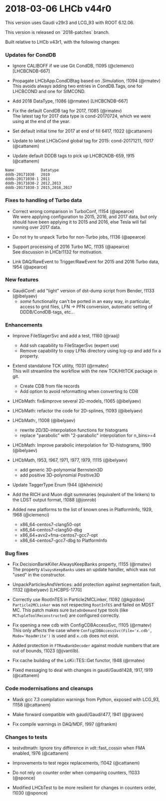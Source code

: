 

2018-03-06 LHCb v44r0
===

This version uses Gaudi v29r3 and LCG_93 with ROOT 6.12.06.
<p>
This version is released on `2018-patches` branch.

Built relative to LHCb v43r1, with the following changes:

### Updates for CondDB
- Ignore CALIBOFF if we use Git CondDB, !1095 (@clemenci) [LHCBCNDB-667]  

- Propagate LHCbApp.CondDBtag based on .Simulation, !1094 (@rmatev)   
  This avoids always adding two entries in CondDB.Tags, one for LHCBCOND and one for SIMCOND.  

- Add 2018 DataType, !1086 (@rmatev) [LHCBCNDB-667]  
    
- Fix the default CondDB tag for 2017, !1085 (@rmatev)   
  The latest tag for 2017 data type is cond-20170724, which we were using at the end of the year.

- Set default initial time for 2017 at end of fill 6417, !1022 (@cattanem)   

- Update to latest LHCbCond global tag for 2015: cond-20171211, !1017 (@cattanem)   

- Update default DDDB tags to pick up LHCBCNDB-659, !915 (@cattanem) 
```
Name            Datatype
dddb-20171030   2010
dddb-20171030-1 2011
dddb-20171030-2 2012,2013
dddb-20171030-3 2015,2016,2017
```


### Fixes to handling of Turbo data
- Correct wrong comparison in TurboConf, !1154 (@apearce)   
  We were applying configuration to 2015, 2016, and 2017 data, but only should have been applying it to 2015 and 2016, else Tesla will fail running over 2017 data.  

- Do not try to unpack Turbo for non-Turbo jobs, !1136 (@apearce)

- Support processing of 2016 Turbo MC, !1135 (@apearce)   
  See discussion in LHCb!1132 for motivation.  

- Link DAQ/RawEvent to Trigger/RawEvent for 2015 and 2016 Turbo data, !954 (@apearce)


 
### New features
- GaudiConf: add "light" version of dst-dump script from Bender, !1133 (@ibelyaev)
   - *some* functionality can't be ported in an easy way, in particular, access to  grid  files, LFN -> PFN conversion, automatic setting of DDDB/CondDB-tags,  etc...


### Enhancements
- Improve FileStagerSvc and add a test, !1160 (@raaij)   
  - Add ssh capability to FileStagerSvc (expert use)  
  - Remove capability to copy LFNs directory using lcg-cp and add fix a property.  

- Extend standalone TCK utility, !1031 (@rmatev)   
  This will streamline the workflow with the new TCK/HltTCK package in git.  
  - Create CDB from file records  
  - Add option to avoid reformatting when converting to CDB  

- LHCbMath: fix&improve several 2D-models, !1065 (@ibelyaev)   

- LHCbMath: refactor the code for 2D-splines, !1093 (@ibelyaev)   

- LHCbMath:, !1008 (@ibelyaev)   
  - rewrite 2D/3D-interpolation functions for histograms  
  - replace "parabolic" with "2-parabolic" interpolation for n_bins>=4  

- LHCbMath: Improve parabolic interpolation for 1D-histograms, !990 (@ibelyaev) 

- LHCbMath, !953, !967, !971, !977, !979, !1115 (@ibelyaev)
   - add generic 3D-polynomial Bernstein3D
   - add positive 3D-polynomial Positive3D

- Update TaggerType Enum !944 (@kheinick)

- Add the RICH and Muon digit summaries (equivalent of the linkers) to the LDST output format, !1088 (@jonrob)   

- Added new platforms to the list of known ones in PlatformInfo, !929, !968 (@clemenci)
  - x86_64-centos7-clang50-opt
  - x86_64-centos7-clang50-dbg
  - x86_64+avx2+fma-centos7-gcc7-opt
  - x86_64-centos7-gcc7-dbg to PlatformInfo


### Bug fixes
- Fix DecisionBankKiller.AlwaysKeepBanks property, !1155 (@rmatev)   
  The property `AlwaysKeepBanks` uses an update handler, which was not  
  "used" in the constructor.

- UnpackParticlesAndVertices: add protection against segmentation fault, !1132 (@ibelyaev) [LHCBPS-1770]

- Correctly use RootInTES in Particle2MCLinker, !1092 (@kgizdov)   
  `Particle2MCLinker` was not respecting `RootInTES` and failed on MDST MC. This patch makes sure `DataOnDemand` type tools (like `MCTupleToolReconstructed`) are configured correctly.

- Fix opening a new cdb with ConfigCDBAccessSvc, !1105 (@rmatev)   
  This only affects the case where `ConfigCDBAccessSvc(File='x.cdb', Mode='ReadWrite')` is used and `x.cdb` does not exist.

- Added protection in `FTRawBankDecoder` against module numbers that are out of bounds, !1023 (@jvantilb).

- Fix cache building of the LoKi::TES::Get functor, !948 (@rmatev)

- Fixed messaging to deal with changes in gaudi/Gaudi!428, !917, !919 (@cattanem)


### Code modernisations and cleanups
- Mask gcc 7.3 compilation warnings from Python, exposed with LCG_93, !1158 (@cattanem)   

- Make forward compatible with gaudi/Gaudi!477, !941 (@graven)  
  
- Fix compile warnings in DAQ/MDF, !997 (@frankm)   
  


### Changes to tests
- testvdtmath: Ignore tiny difference in vdt::fast_cossin when FMA enabled, !976 (@cattanem) 

- Improvements to test regex replacements, !1042 (@cattanem)     

- Do not rely on counter order when comparing counters, !1033 (@sponce)     

- Modified LHCbTest to be more resilient for changes in counters order, !1030 (@sponce)  
